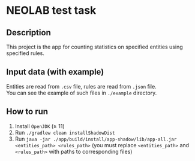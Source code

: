 # NEOLAB test task

## Description

This project is the app for counting statistics on specified entities
using specified rules.

## Input data (with example)

Entities are read from `.csv` file, rules are read from `.json` file.\
You can see the example of such files in `./example` directory.

## How to run

1. Install `OpenJDK` (≥ 11)
2. Run `./gradlew clean installShadowDist`
3. Run `java -jar ./app/build/install/app-shadow/lib/app-all.jar <entities_path> <rules_path>`
(you must replace `<entities_path>` and `<rules_path>` with paths to corresponding files)
